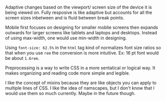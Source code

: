 Adaptive changes based on the viewport/ screen size of the device it is being viewed on.
Fully resposive is like adaptive but accounts for all the screen sizes inbetween and is fluid between break points.

Mobile first focuses on designing for smaller moblie screens then expands outwards for larger screens like tablets and laptops and desktops. Instead of using max-width, one would use min-width in designing.

Using `font-size: 62.5%` in the `html` tag kind of normalizes font size ratios so that when you use `rem` the conversion is more intuitive. Ex: 16 pt font would be about `1.6rem`.

Preprocessing is a way to write CSS in a more sentatical or logical way. It makes organizing and reading code more simple and legible.

I like the concept of mixins because they are like objects you can apply to multiple lines of CSS. I like the idea of namscapes, but I don't know that I would use them so much currently. Maybe in the future though.